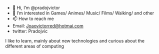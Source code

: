 - 👋 Hi, I’m @pradojvictor
- 👀 I’m interested in Games/ Animes/ Music/ Films/ Walking/ and other
- 📫 How to reach me 
- Email: Joaovictorred@hotmai.com
- twitter: Pradojvic

I like to learn, mainly about new technologies and curious about the different areas of computing
